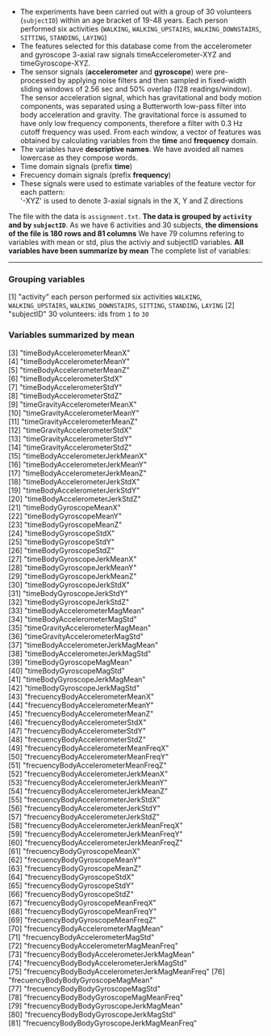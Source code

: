 - The experiments have been carried out with a group of 30 volunteers (`subjectID`) within an age bracket of 19-48 years. Each person performed six activities (`WALKING`, `WALKING_UPSTAIRS`, `WALKING_DOWNSTAIRS`, `SITTING`, `STANDING`, `LAYING`)
- The features selected for this database come from the accelerometer and gyroscope 3-axial raw signals timeAccelerometer-XYZ and timeGyroscope-XYZ.
- The sensor signals (**accelerometer** and **gyroscope**) were pre-processed by applying noise filters and then sampled in fixed-width sliding windows of 2.56 sec and 50% overlap (128 readings/window). The sensor acceleration signal, which has gravitational and body motion components, was separated using a Butterworth low-pass filter into body acceleration and gravity. The gravitational force is assumed to have only low frequency components, therefore a filter with 0.3 Hz cutoff frequency was used. From each window, a vector of features was obtained by calculating variables from the **time** and **frequency** domain.
- The variables have **descriptive names**. We have avoided all names lowercase as they compose words.
- Time domain signals (prefix **time**)
- Frecuency domain signals (prefix **frequency**)
- These signals were used to estimate variables of the feature vector for each pattern:  
'-XYZ' is used to denote 3-axial signals in the X, Y and Z directions


The file with the data is `assignment.txt`.
**The data is grouped by `activity` and by `subjectID`**. As we have 6 activities and 30 subjects, **the dimensions of the file is 180 rows and 81 columns** We have 79 columns refering to variables with mean or std, plus the activiy and subjectID variables. **All variables have been summarize by mean**
The complete list of variables:

_ _ _
### Grouping variables
 [1] "activity"
 	each person performed six activities
    `WALKING`, `WALKING_UPSTAIRS`, `WALKING_DOWNSTAIRS`, `SITTING`, `STANDING`, `LAYING`
 [2] "subjectID"
 	30 volunteers: 
    	ids from `1` to `30`
###  Variables summarized by mean
 [3] "timeBodyAccelerometerMeanX"                   
 [4] "timeBodyAccelerometerMeanY"                   
 [5] "timeBodyAccelerometerMeanZ"                   
 [6] "timeBodyAccelerometerStdX"                    
 [7] "timeBodyAccelerometerStdY"                    
 [8] "timeBodyAccelerometerStdZ"                    
 [9] "timeGravityAccelerometerMeanX"                
[10] "timeGravityAccelerometerMeanY"                
[11] "timeGravityAccelerometerMeanZ"                
[12] "timeGravityAccelerometerStdX"                 
[13] "timeGravityAccelerometerStdY"                 
[14] "timeGravityAccelerometerStdZ"                 
[15] "timeBodyAccelerometerJerkMeanX"               
[16] "timeBodyAccelerometerJerkMeanY"               
[17] "timeBodyAccelerometerJerkMeanZ"               
[18] "timeBodyAccelerometerJerkStdX"                
[19] "timeBodyAccelerometerJerkStdY"                
[20] "timeBodyAccelerometerJerkStdZ"                
[21] "timeBodyGyroscopeMeanX"                       
[22] "timeBodyGyroscopeMeanY"                       
[23] "timeBodyGyroscopeMeanZ"                       
[24] "timeBodyGyroscopeStdX"                        
[25] "timeBodyGyroscopeStdY"                        
[26] "timeBodyGyroscopeStdZ"                        
[27] "timeBodyGyroscopeJerkMeanX"                   
[28] "timeBodyGyroscopeJerkMeanY"                   
[29] "timeBodyGyroscopeJerkMeanZ"                   
[30] "timeBodyGyroscopeJerkStdX"                    
[31] "timeBodyGyroscopeJerkStdY"                    
[32] "timeBodyGyroscopeJerkStdZ"                    
[33] "timeBodyAccelerometerMagMean"                 
[34] "timeBodyAccelerometerMagStd"                  
[35] "timeGravityAccelerometerMagMean"              
[36] "timeGravityAccelerometerMagStd"               
[37] "timeBodyAccelerometerJerkMagMean"             
[38] "timeBodyAccelerometerJerkMagStd"              
[39] "timeBodyGyroscopeMagMean"                     
[40] "timeBodyGyroscopeMagStd"                      
[41] "timeBodyGyroscopeJerkMagMean"                 
[42] "timeBodyGyroscopeJerkMagStd"                  
[43] "frecuencyBodyAccelerometerMeanX"              
[44] "frecuencyBodyAccelerometerMeanY"              
[45] "frecuencyBodyAccelerometerMeanZ"              
[46] "frecuencyBodyAccelerometerStdX"               
[47] "frecuencyBodyAccelerometerStdY"               
[48] "frecuencyBodyAccelerometerStdZ"               
[49] "frecuencyBodyAccelerometerMeanFreqX"          
[50] "frecuencyBodyAccelerometerMeanFreqY"          
[51] "frecuencyBodyAccelerometerMeanFreqZ"          
[52] "frecuencyBodyAccelerometerJerkMeanX"          
[53] "frecuencyBodyAccelerometerJerkMeanY"          
[54] "frecuencyBodyAccelerometerJerkMeanZ"          
[55] "frecuencyBodyAccelerometerJerkStdX"           
[56] "frecuencyBodyAccelerometerJerkStdY"           
[57] "frecuencyBodyAccelerometerJerkStdZ"           
[58] "frecuencyBodyAccelerometerJerkMeanFreqX"      
[59] "frecuencyBodyAccelerometerJerkMeanFreqY"      
[60] "frecuencyBodyAccelerometerJerkMeanFreqZ"      
[61] "frecuencyBodyGyroscopeMeanX"                  
[62] "frecuencyBodyGyroscopeMeanY"                  
[63] "frecuencyBodyGyroscopeMeanZ"                  
[64] "frecuencyBodyGyroscopeStdX"                   
[65] "frecuencyBodyGyroscopeStdY"                   
[66] "frecuencyBodyGyroscopeStdZ"                   
[67] "frecuencyBodyGyroscopeMeanFreqX"              
[68] "frecuencyBodyGyroscopeMeanFreqY"              
[69] "frecuencyBodyGyroscopeMeanFreqZ"              
[70] "frecuencyBodyAccelerometerMagMean"            
[71] "frecuencyBodyAccelerometerMagStd"             
[72] "frecuencyBodyAccelerometerMagMeanFreq"        
[73] "frecuencyBodyBodyAccelerometerJerkMagMean"    
[74] "frecuencyBodyBodyAccelerometerJerkMagStd"     
[75] "frecuencyBodyBodyAccelerometerJerkMagMeanFreq"
[76] "frecuencyBodyBodyGyroscopeMagMean"            
[77] "frecuencyBodyBodyGyroscopeMagStd"             
[78] "frecuencyBodyBodyGyroscopeMagMeanFreq"        
[79] "frecuencyBodyBodyGyroscopeJerkMagMean"        
[80] "frecuencyBodyBodyGyroscopeJerkMagStd"         
[81] "frecuencyBodyBodyGyroscopeJerkMagMeanFreq" 